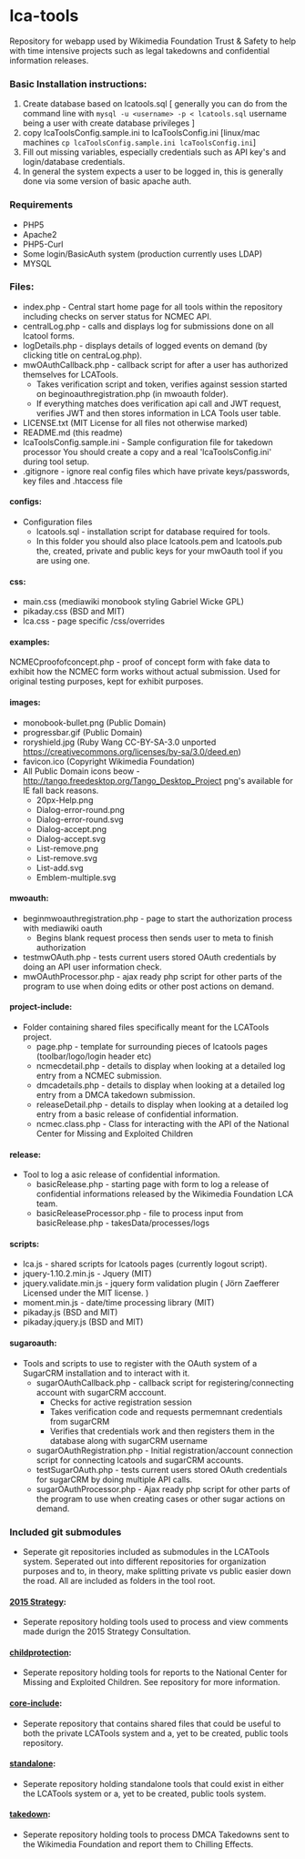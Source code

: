 lca-tools
============

Repository for webapp used by Wikimedia Foundation Trust & Safety to help with time intensive projects such as legal takedowns and confidential information releases.

### Basic Installation instructions:  
1. Create database based on lcatools.sql [ generally you can do from the command line with `mysql -u <username> -p < lcatools.sql` username being a user with create database privileges ]  
2. copy lcaToolsConfig.sample.ini to lcaToolsConfig.ini [linux/mac machines `cp lcaToolsConfig.sample.ini lcaToolsConfig.ini`]   
3. Fill out missing variables, especially credentials such as API key's and login/database credentials.
4. In general the system expects a user to be logged in, this is generally done via some version of basic apache auth.  

### Requirements
* PHP5
* Apache2
* PHP5-Curl
* Some login/BasicAuth system (production currently uses LDAP)
* MYSQL

### Files:
* index.php - Central start home page for all tools within the repository including checks on server status for NCMEC API.  
* centralLog.php - calls and displays log for submissions done on all lcatool forms.  
* logDetails.php - displays details of logged events on demand (by clicking title on centraLog.php).  
* mwOAuthCallback.php - callback script for after a user has authorized themselves for LCATools.  
  * Takes verification script and token, verifies against session started on beginoauthregistration.php (in mwoauth folder).  
  * If everything matches does verification api call and JWT request, verifies JWT and then stores information in LCA Tools user table.  
* LICENSE.txt (MIT License for all files not otherwise marked)  
* README.md (this readme)  
* lcaToolsConfig.sample.ini - Sample configuration file for takedown processor  You should create a copy and a real 'lcaToolsConfig.ini' during tool setup.  
* .gitignore - ignore real config files which have private keys/passwords, key files and .htaccess file  

#### configs:  
* Configuration files
  * lcatools.sql - installation script for database required for tools.  
  * In this folder you should also place lcatools.pem and lcatools.pub the, created, private and public keys for your mwOauth tool if you are using one.  

#### css:  
* main.css (mediawiki monobook styling Gabriel Wicke GPL)  
* pikaday.css (BSD and MIT)  
* lca.css - page specific /css/overrides  

#### examples:  
NCMECproofofconcept.php - proof of concept form with fake data to exhibit how the NCMEC form works without actual submission. Used for original testing purposes, kept for exhibit purposes.  

#### images:  
* monobook-bullet.png (Public Domain)  
* progressbar.gif (Public Domain)
* roryshield.jpg (Ruby Wang CC-BY-SA-3.0 unported https://creativecommons.org/licenses/by-sa/3.0/deed.en)  
* favicon.ico (Copyright Wikimedia Foundation)  
* All Public Domain icons beow - http://tango.freedesktop.org/Tango_Desktop_Project png's available for IE fall back reasons.  
  * 20px-Help.png   
  * Dialog-error-round.png  
  * Dialog-error-round.svg  
  * Dialog-accept.png  
  * Dialog-accept.svg  
  * List-remove.png  
  * List-remove.svg  
  * List-add.svg  
  * Emblem-multiple.svg

#### mwoauth:  
* beginmwoauthregistration.php - page to start the authorization process with mediawiki oauth  
  * Begins blank request process then sends user to meta to finish authorization  
* testmwOAuth.php - tests current users stored OAuth credentials by doing an API user information check.  
* mwOAuthProcessor.php - ajax ready php script for other parts of the program to use when doing edits or other post actions on demand.  

#### project-include:
* Folder containing shared files specifically meant for the LCATools project.
  * page.php - template for surrounding pieces of lcatools pages (toolbar/logo/login header etc)  
  * ncmecdetail.php - details to display when looking at a detailed log entry from a NCMEC submission.  
  * dmcadetails.php - details to display when looking at a detailed log entry from a DMCA takedown submission.  
  * releaseDetail.php - details to display when looking at a detailed log entry from a basic release of confidential information.  
  * ncmec.class.php - Class for interacting with the API of the National Center for Missing and Exploited Children

#### release:  
* Tool to log a asic release of confidential information.
  * basicRelease.php - starting page with form to log a release of confidential informations released by the Wikimedia Foundation LCA team.  
  * basicReleaseProcessor.php - file to process input from basicRelease.php - takesData/processes/logs  

#### scripts:  
* lca.js - shared scripts for lcatools pages (currently logout script).  
* jquery-1.10.2.min.js  - Jquery (MIT)  
* jquery.validate.min.js - jquery form validation plugin ( Jörn Zaefferer Licensed under the MIT license. )  
* moment.min.js  - date/time processing library (MIT)  
* pikaday.js (BSD and MIT)
* pikaday.jquery.js (BSD and MIT)

#### sugaroauth:  
* Tools and scripts to use to register with the OAuth system of a SugarCRM installation and to interact with it.
  * sugarOAuthCallback.php - callback script for registering/connecting account with sugarCRM acccount. 
    * Checks for active registration session  
    * Takes verification code and requests permemnant credentials from sugarCRM  
    * Verifies that credentials work and then registers them in the database along with sugarCRM username  
  * sugarOAuthRegistration.php - Initial registration/account connection script for connecting lcatools and sugarCRM accounts.  
  * testSugarOAuth.php - tests current users stored OAuth credentials for sugarCRM by doing multiple API calls.
  * sugarOAuthProcessor.php - Ajax ready php script for other parts of the program to use when creating cases or other sugar actions on demand.  

### Included git submodules
* Seperate git repositories included as submodules in the LCATools system. Seperated out into different repositories for organization purposes and to, in theory, make splitting private vs public easier down the road. All are included as folders in the tool root.

#### [2015 Strategy](https://github.com/jamesryanalexander/2015-Strategy):
* Seperate repository holding tools used to process and view comments made durign the 2015 Strategy Consultation.

#### [childprotection](https://github.com/jamesryanalexander/tools-childprotection):  
* Seperate repository holding tools for reports to the National Center for Missing and Exploited Children. See repository for more information.

#### [core-include](https://github.com/jamesryanalexander/tools-coreinclude):
* Seperate repository that contains shared files that could be useful to both the private LCATools system and a, yet to be created, public tools repository.

#### [standalone](https://github.com/jamesryanalexander/tools-standalone):  
* Seperate repository holding standalone tools that could exist in either the LCATools system or a, yet to be created, public tools system.

#### [takedown](https://github.com/jamesryanalexander/tools-takedowns):  
* Seperate repository holding  tools to process DMCA Takedowns sent to the Wikimedia Foundation and report them to Chilling Effects.


